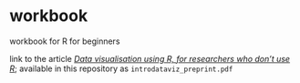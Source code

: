 # workbook
workbook for R for beginners

link to the article [_Data visualisation using R, for researchers who don’t use R_](https://osf.io/5e64r); available in this repository as `introdataviz_preprint.pdf`
